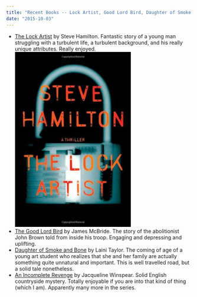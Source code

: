 ```yaml
---
title: "Recent Books -- Lock Artist, Good Lord Bird, Daughter of Smoke and Bone, Maisie Dobbs"
date: "2015-10-03"
---
```


- [The Lock Artist](http://www.amazon.com/Lock-Artist-Novel-Steve-Hamilton-ebook/dp/B002ZW7EBE) by Steve Hamilton. Fantastic story of a young man struggling with a turbulent life, a turbulent background, and his really unique attributes. Really enjoyed.[![lockartist](images/lockartist.jpg)](http://theludwigs.com/wp-content/uploads/2015/10/lockartist.jpg)
- [The Good Lord Bird](http://www.amazon.com/Good-Lord-Bird-James-McBride-ebook/dp/B00AEDDPU0) by James McBride. The story of the abolitionist John Brown told from inside his troop. Engaging and depressing and uplifting.
- [Daughter of Smoke and Bone](http://www.amazon.com/Daughter-Smoke-Bone-Trilogy-Book-ebook/dp/B004QX076Y) by Laini Taylor. The coming of age of a young art student who realizes that she and her family are actually something quite unnatural and important. This is well travelled road, but a solid tale nonetheless.
- [An Incomplete Revenge](http://www.amazon.com/Incomplete-Revenge-Maisie-Dobbs-Mysteries-ebook/dp/B000UZQIVK) by Jacqueline Winspear. Solid English countryside mystery. Totally enjoyable if you are into that kind of thing (which I am). Apparently many more in the series.
